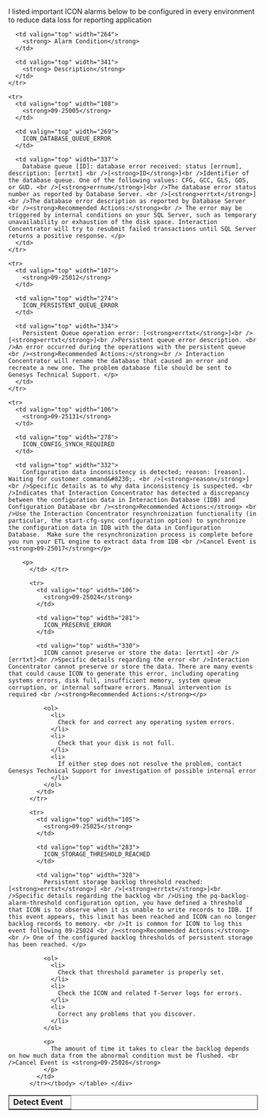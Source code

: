 
<div dir="ltr" trbidi="on">
  <p>
    I listed important ICON alarms below to be configured in every environment to reduce data loss for reporting application
  </p>
  
  <table border="1" cellpadding="2" cellspacing="0">
    <tr>
      <td valign="top" width="108">
        <strong>Detect Event</strong>
      </td>
      
      <td valign="top" width="264">
        <strong> Alarm Condition</strong>
      </td>
      
      <td valign="top" width="341">
        <strong> Description</strong>
      </td>
    </tr>
    
    <tr>
      <td valign="top" width="108">
        <strong>09-25005</strong>
      </td>
      
      <td valign="top" width="269">
        ICON_DATABASE_QUEUE_ERROR
      </td>
      
      <td valign="top" width="337">
        Database queue [ID]: database error received: status [errnum], description: [errtxt] <br />[<strong>ID</strong>]<br />Identifier of the database queue. One of the following values: CFG, GCC, GLS, GOS, or GUD. <br />[<strong>errnum</strong>]<br />The database error status number as reported by Database Server. <br />[<strong>errtxt</strong>]<br />The database error description as reported by Database Server <br /><strong>Recommended Actions:</strong><br /> The error may be triggered by internal conditions on your SQL Server, such as temporary unavailability or exhaustion of the disk space. Interaction Concentrator will try to resubmit failed transactions until SQL Server returns a positive response. </p>
      </td>
    </tr>
    
    <tr>
      <td valign="top" width="107">
        <strong>09-25012</strong>
      </td>
      
      <td valign="top" width="274">
        ICON_PERSISTENT_QUEUE_ERROR
      </td>
      
      <td valign="top" width="334">
        Persistent Queue operation error: [<strong>errtxt</strong>]<br />[<strong>errtxt</strong>]<br />Persistent queue error description. <br />An error occurred during the operations with the persistent queue <br /><strong>Recommended Actions:</strong><br /> Interaction Concentrator will rename the database that caused an error and recreate a new one. The problem database file should be sent to Genesys Technical Support. </p>
      </td>
    </tr>
    
    <tr>
      <td valign="top" width="106">
        <strong>09-25131</strong>
      </td>
      
      <td valign="top" width="278">
        ICON_CONFIG_SYNCH_REQUIRED
      </td>
      
      <td valign="top" width="332">
        Configuration data inconsistency is detected; reason: [reason]. Waiting for customer command&#8230;. <br />[<strong>reason</strong>]<br />Specific details as to why data inconsistency is suspected. <br />Indicates that Interaction Concentrator has detected a discrepancy between the configuration data in Interaction Database (IDB) and Configuration Database <br /><strong>Recommended Actions:</strong> <br />Use the Interaction Concentrator resynchronization functionality (in particular, the start-cfg-sync configuration option) to synchronize the configuration data in IDB with the data in Configuration Database.  Make sure the resynchronization process is complete before you run your ETL engine to extract data from IDB <br />Cancel Event is <strong>09-25017</strong></p> 
        
        <p>
          </td> </tr> 
          
          <tr>
            <td valign="top" width="106">
              <strong>09-25024</strong>
            </td>
            
            <td valign="top" width="281">
              ICON_PRESERVE_ERROR
            </td>
            
            <td valign="top" width="330">
              ICON cannot preserve or store the data: [errtxt] <br />[errtxt]<br />Specific details regarding the error <br />Interaction Concentrator cannot preserve or store the data. There are many events that could cause ICON to generate this error, including operating systems errors, disk full, insufficient memory, system queue corruption, or internal software errors. Manual intervention is required <br /><strong>Recommended Actions:</strong></p> 
              
              <ol>
                <li>
                  Check for and correct any operating system errors.
                </li>
                <li>
                  Check that your disk is not full.
                </li>
                <li>
                  If either step does not resolve the problem, contact Genesys Technical Support for investigation of possible internal error
                </li>
              </ol>
            </td>
          </tr>
          
          <tr>
            <td valign="top" width="105">
              <strong>09-25025</strong>
            </td>
            
            <td valign="top" width="283">
              ICON_STORAGE_THRESHOLD_REACHED
            </td>
            
            <td valign="top" width="328">
              Persistent storage backlog threshold reached: [<strong>errtxt</strong>] <br />[<strong>errtxt</strong>]<br />Specific details regarding the backlog <br />Using the pq-backlog-alarm-threshold configuration option, you have defined a threshold that ICON is to observe when it is unable to write records to IDB. If this event appears, this limit has been reached and ICON can no longer backlog records to memory. <br />It is common for ICON to log this event following 09-25024 <br /><strong>Recommended Actions:</strong><br /> One of the configured backlog thresholds of persistent storage has been reached. </p> 
              
              <ol>
                <li>
                  Check that threshold parameter is properly set.
                </li>
                <li>
                  Check the ICON and related T-Server logs for errors.
                </li>
                <li>
                  Correct any problems that you discover.
                </li>
              </ol>
              
              <p>
                The amount of time it takes to clear the backlog depends on how much data from the abnormal condition must be flushed. <br />Cancel Event is <strong>09-25026</strong>
              </p>
            </td>
          </tr></tbody> </table> </div>